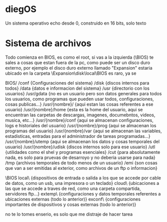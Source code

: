 # diegOS

Un sistema operativo echo desde 0, construido en 16 bits, solo texto

# Sistema de archivos

Todo comienza en BIOS, es como el root, si vas a la izquierda (\BIOS) te sales a cosas que estan fuera de la pc, como puede ser un disco duro externo, por ejemplo el disco duro externo llamado "Expansion" estaria ubicado en la carpeta \Expansion\disk\local\BIOS es raro, ya se

BIOS/
/conf {Configuraciones del sistema}
/disk {discos internos para todos}
/data {datos e informacion del sistema}
/usr {directorio con los usuarios}
/usr/gdata {no es un usuario pero son datos generales para todos los usuarios, como programas que pueden usar todos, configuraciones, cosas publicas...}
/usr/{nombre}/ {aqui estan las cosas referentes a ese usuario}
/usr/{nombre}/home {esta es la home del usuario, aqui se encuentran las carpetas de descargas, imagenes, documebntos, videos, musica, etc...}
/usr/{nombre}/conf {aqui se almacenan configuraciones, logs e historiales del usuario}
/usr/{nombre}/prog {aqui se almacenan los programas del usuario}
/usr/{nombre}/var {aqui se almacenan las variables, estadisticas, entradas para el administrador de tareas programadas...}
/usr/{nombre}/utemp {aqui se almacenan los datos y cosas temporales del usuario}
/usr/{nombre}/udisk {discos internos solo para ese usuario}
/utl {utilidades como el shel y programas esenciales}
/cut {para absolutamente nada, es solo para pruevas de desarroyo y no deberia usarse para nada}
/tmp {archivos temporales de todo menos de un usuario}
/emi {son cosas que van a ser emitidas al exterior, como archivos de un ftp o informacion}

\BIOS
local\ {dispositivos de entrada o salida a los que se accede por cable de datos, como un usb, una impresora o un teclado}
cloud\ {ubicaciones a las que se accede a traves de red, como una carpeta compartida, servidores ftp...}
extemp\ {configuraciones y datos temporales referentes a ubicaciones externas (todo lo anterior)}
exconf\ {configuraciones importantes de dispositivos y cosas externas (todo lo anterior)}
 

no te lo tomes enserio, es solo que me distraje de hacer tarea
